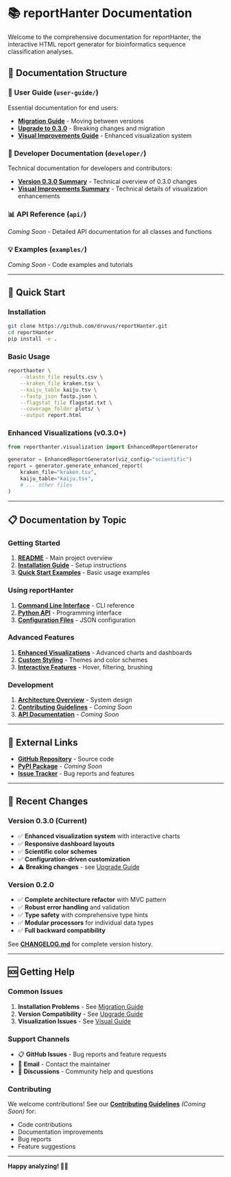 # 📚 reportHanter Documentation

Welcome to the comprehensive documentation for reportHanter, the interactive HTML report generator for bioinformatics sequence classification analyses.

## 📖 **Documentation Structure**

### **🎯 User Guide** (`user-guide/`)
Essential documentation for end users:

- **[Migration Guide](user-guide/MIGRATION_GUIDE.md)** - Moving between versions  
- **[Upgrade to 0.3.0](user-guide/UPGRADE_TO_0.3.0.md)** - Breaking changes and migration
- **[Visual Improvements Guide](user-guide/VISUAL_IMPROVEMENTS_GUIDE.md)** - Enhanced visualization system

### **🔧 Developer Documentation** (`developer/`)
Technical documentation for developers and contributors:

- **[Version 0.3.0 Summary](developer/VERSION_0.3.0_SUMMARY.md)** - Technical overview of 0.3.0 changes
- **[Visual Improvements Summary](developer/VISUAL_IMPROVEMENTS_SUMMARY.md)** - Technical details of visualization enhancements

### **📊 API Reference** (`api/`)
*Coming Soon* - Detailed API documentation for all classes and functions

### **💡 Examples** (`examples/`)
*Coming Soon* - Code examples and tutorials

---

## 🚀 **Quick Start**

### **Installation**
```bash
git clone https://github.com/druvus/reportHanter.git
cd reportHanter
pip install -e .
```

### **Basic Usage**
```bash
reporthanter \
    --blastn_file results.csv \
    --kraken_file kraken.tsv \
    --kaiju_table kaiju.tsv \
    --fastp_json fastp.json \
    --flagstat_file flagstat.txt \
    --coverage_folder plots/ \
    --output report.html
```

### **Enhanced Visualizations (v0.3.0+)**
```python
from reporthanter.visualization import EnhancedReportGenerator

generator = EnhancedReportGenerator(viz_config="scientific")
report = generator.generate_enhanced_report(
    kraken_file="kraken.tsv",
    kaiju_table="kaiju.tsv",
    # ... other files
)
```

---

## 📋 **Documentation by Topic**

### **Getting Started**
1. **[README](../README.md)** - Main project overview
2. **[Installation Guide](user-guide/MIGRATION_GUIDE.md#installation)** - Setup instructions
3. **[Quick Start Examples](../examples/README.md)** - Basic usage examples

### **Using reportHanter**
1. **[Command Line Interface](user-guide/MIGRATION_GUIDE.md#cli-users-no-changes)** - CLI reference
2. **[Python API](user-guide/MIGRATION_GUIDE.md#python-api-users-simple-change)** - Programming interface
3. **[Configuration Files](../examples/configurations/README.md)** - JSON configuration

### **Advanced Features** 
1. **[Enhanced Visualizations](user-guide/VISUAL_IMPROVEMENTS_GUIDE.md)** - Advanced charts and dashboards
2. **[Custom Styling](user-guide/VISUAL_IMPROVEMENTS_GUIDE.md#color-schemes)** - Themes and color schemes
3. **[Interactive Features](user-guide/VISUAL_IMPROVEMENTS_GUIDE.md#interactive-features)** - Hover, filtering, brushing

### **Development**
1. **[Architecture Overview](developer/VERSION_0.3.0_SUMMARY.md#final-file-structure)** - System design
2. **[Contributing Guidelines](../CONTRIBUTING.md)** - *Coming Soon*
3. **[API Documentation](api/README.md)** - *Coming Soon*

---

## 🔗 **External Links**

- **[GitHub Repository](https://github.com/druvus/reportHanter)** - Source code
- **[PyPI Package](https://pypi.org/project/reporthanter/)** - *Coming Soon*
- **[Issue Tracker](https://github.com/druvus/reportHanter/issues)** - Bug reports and features

---

## 📝 **Recent Changes**

### **Version 0.3.0** (Current)
- ✅ **Enhanced visualization system** with interactive charts
- ✅ **Responsive dashboard layouts** 
- ✅ **Scientific color schemes**
- ✅ **Configuration-driven customization**
- ⚠️ **Breaking changes** - see [Upgrade Guide](user-guide/UPGRADE_TO_0.3.0.md)

### **Version 0.2.0**
- ✅ **Complete architecture refactor** with MVC pattern
- ✅ **Robust error handling** and validation
- ✅ **Type safety** with comprehensive type hints
- ✅ **Modular processors** for individual data types
- ✅ **Full backward compatibility**

See **[CHANGELOG.md](../CHANGELOG.md)** for complete version history.

---

## 🆘 **Getting Help**

### **Common Issues**
1. **Installation Problems** - See [Migration Guide](user-guide/MIGRATION_GUIDE.md)
2. **Version Compatibility** - See [Upgrade Guide](user-guide/UPGRADE_TO_0.3.0.md)
3. **Visualization Issues** - See [Visual Guide](user-guide/VISUAL_IMPROVEMENTS_GUIDE.md)

### **Support Channels**
- 📋 **GitHub Issues** - Bug reports and feature requests
- 📧 **Email** - Contact the maintainer
- 💬 **Discussions** - Community help and questions

### **Contributing**
We welcome contributions! See our **[Contributing Guidelines](../CONTRIBUTING.md)** *(Coming Soon)* for:
- Code contributions
- Documentation improvements  
- Bug reports
- Feature suggestions

---

**Happy analyzing! 🧬✨**